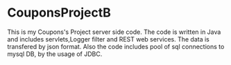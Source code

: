 # CouponsProjectB
This is  my Coupons's Project server side code.
The code is written in Java and includes servlets,Logger filter and REST web services.
The data is transfered by json format.
Also the code includes pool of sql connections to mysql DB, by  the usage of JDBC.
